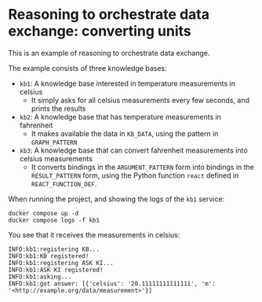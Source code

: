 # Reasoning to orchestrate data exchange: converting units

This is an example of reasoning to orchestrate data exchange.

The example consists of three knowledge bases:

- `kb1`: A knowledge base interested in temperature measurements in celsius
  - It simply asks for all celsius measurements every few seconds, and prints the results
- `kb2`: A knowledge base that has temperature measurements in fahrenheit
  - It makes available the data in `KB_DATA`, using the pattern in `GRAPH_PATTERN`
- `kb3`: A knowledge base that can convert fahrenheit measurements into celsius measurements
  - It converts bindings in the `ARGUMENT_PATTERN` form into bindings in the `RESULT_PATTERN` form, using the Python function `react` defined in `REACT_FUNCTION_DEF`.

When running the project, and showing the logs of the `kb1` service:

```
docker compose up -d
docker compose logs -f kb1
```

You see that it receives the measurements in celsius:

```
INFO:kb1:registering KB...
INFO:kb1:KB registered!
INFO:kb1:registering ASK KI...
INFO:kb1:ASK KI registered!
INFO:kb1:asking...
INFO:kb1:got answer: [{'celsius': '20.11111111111111', 'm': '<http://example.org/data/measurement>'}]
```
